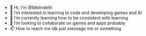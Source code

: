 - 👋 Hi, I’m @Melindeth
- 👀 I’m interested in learning to code and developing games and AI
- 🌱 I’m currently learning how to be consistent with learning
- 💞️ I’m looking to collaborate on games and apps probably
- 📫 How to reach me idk just message me or something

<!---
Melindeth/Melindeth is a ✨ special ✨ repository because its `README.md` (this file) appears on your GitHub profile.
You can click the Preview link to take a look at your changes.
--->
